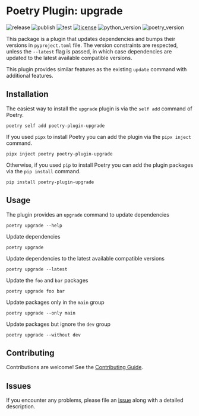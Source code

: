 # Poetry Plugin: upgrade

![release](https://github.com/apoclyps/poetry-plugin-upgrade/actions/workflows/on-release.yml/badge.svg)
![publish](https://github.com/apoclyps/poetry-plugin-upgrade/actions/workflows/on-publish.yml/badge.svg)
![test](https://github.com/apoclyps/poetry-plugin-upgrade/actions/workflows/on-pr.yml/badge.svg)
[![license](https://img.shields.io/badge/License-MIT-yellow)](LICENSE)
![python_version](https://img.shields.io/badge/Python-%3E=3.8-blue)
![poetry_version](https://img.shields.io/badge/Poetry-%3E=1.6-blue)

This package is a plugin that updates dependencies and bumps their versions in `pyproject.toml` file. The version constraints are respected, unless the `--latest` flag is passed, in which case dependencies are updated to the latest available compatible versions.

This plugin provides similar features as the existing `update` command with additional features.

## Installation

The easiest way to install the `upgrade` plugin is via the `self add` command of Poetry.

```shell
poetry self add poetry-plugin-upgrade
```

If you used `pipx` to install Poetry you can add the plugin via the `pipx inject` command.

```shell
pipx inject poetry poetry-plugin-upgrade
```

Otherwise, if you used `pip` to install Poetry you can add the plugin packages via the `pip install` command.

```shell
pip install poetry-plugin-upgrade
```

## Usage

The plugin provides an `upgrade` command to update dependencies

```shell
poetry upgrade --help
```

Update dependencies

```shell
poetry upgrade
```

Update dependencies to the latest available compatible versions

```shell
poetry upgrade --latest
```

Update the `foo` and `bar` packages

```shell
poetry upgrade foo bar
```

Update packages only in the `main` group

```shell
poetry upgrade --only main
```

Update packages but ignore the `dev` group

```shell
poetry upgrade --without dev
```

## Contributing

Contributions are welcome! See the [Contributing Guide](https://github.com/apoclyps/poetry-plugin-upgrade/blob/master/CONTRIBUTING.md).

## Issues

If you encounter any problems, please file an [issue](https://github.com/apoclyps/poetry-plugin-upgrade/issues) along with a
detailed description.
